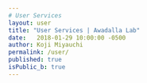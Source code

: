 ```yaml
---
# User Services
layout: user
title: "User Services | Awadalla Lab"
date:   2018-01-29 10:00:00 -0500
author: Koji Miyauchi
permalink: /user/
published: true
isPublic_b: true
---
```


<div id="app-user-services"></div>
